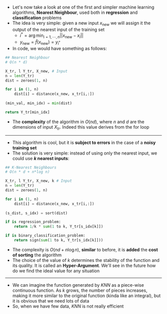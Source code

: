 + Let's now take a look at one of the first and simpler machine learning algorithms, **Nearest Neighbour**, used both in **regression** and **classification** problems
+ The idea is very simple: given a new input $x_{\text{new}}$ we will assign it the output of the nearest input of the training set
	+ $i^* = \arg \min_{i = 1, \cdots, n} || x_\text{new} - x_i ||$
	+ $y_{\text{new}} = \hat{f}(x_\text{new}) = y_{i^*}$
+ In code, we would have something as follows:

```python
## Nearest Neighbour
# O(n * d)

X_tr, l Y_tr, X_new, # Input
n = len(Y_tr)
dist = zeroes(1, n)

for i in (1, n)
	dist[i] = distance(x_new, x_tr[i,:])
	
(min_val, min_idx) = min(dist)

return Y_tr[min_idx]
```

+ The **complexity** of the algorithm in $O(nd)$, where $n$ and $d$ are the dimensions of input $X_{tr}$. Indeed this value derives from the for loop
---
+ This algorithm is cool, but it is **subject to errors** in the case of a **noisy training set**
+ The solution is very simple: instead of using only the nearest input, we could use **$k$ nearest inputs**:

```python
## K-Nearest Neighbours
# O(n * d + n*log n)

X_tr, l Y_tr, X_new, k # Input
n = len(Y_tr)
dist = zeroes(1, n)

for i in (1, n)
	dist[i] = distance(x_new, x_tr[i,:])
	
(s_dist, s_idx) = sort(dist)

if is regression_problem:
	return 1/k * sum(1 to k, Y_tr[s_idx[k]])

if is binary_classification_problem:
	return sign(sum(1 to k, Y_tr[s_idx[k]]))
```

+ The complexity is $O(nd + n\log{n})$, **similar** to before, it is **added** the **cost of sorting** the algorithm
+ The choice of the value of $k$ determines the stability of the function and its quality. It is called an **Hyper-Argument**. We'll see in the future how do we find the ideal value for any situation
---
+ We can imagine the function generated by $KNN$ as a piece-wise continuous function. As $k$ grows, the number of pieces increases, making it more similar to the original function (kinda like an integral), but it is obvious that we need lots of data
+ So, when we have few data, $KNN$ is not really efficient